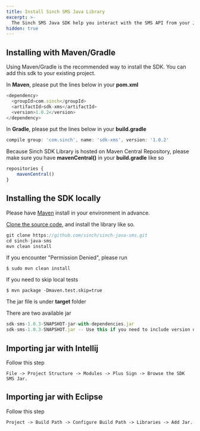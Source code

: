```yaml
---
title: Install Sinch SMS Java Library 
excerpt: >-
  The Sinch SMS Java SDK help you interact with the SMS API from your Java Application. This guide helps you set up SMS SDK in your application.
hidden: true
---
```


## Installing with Maven/Gradle

Using Maven/Gradle is the recommended way to install the SDK. You can add this sdk to your existing project.

In **Maven**, please put the lines below in your **pom.xml**

```javascript
<dependency>
  <groupId>com.sinch</groupId>
  <artifactId>sdk-xms</artifactId>
  <version>1.0.2</version>
</dependency>
```

In **Gradle**, please put the lines below in your **build.gradle**

```javascript
compile group: 'com.sinch', name: 'sdk-xms', version: '1.0.2'
```

Because Sinch SDK Library is hosted on Maven Central Repository, please make sure you have **mavenCentral()** in your **build.gradle** like so

```javascript
repositories {
    mavenCentral()
}
```

## Installing the SDK locally

Please have [Maven](http://maven.apache.org/download.html) install in your environment in advance.

[Clone the source code](https://github.com/sinch/sinch-java-sms), and install the library like so. 

```javascript
git clone https://github.com/sinch/sinch-java-sms.git
cd sinch-java-sms    
mvn clean install
```

If you encounter "Permission Denied", please run 

    $ sudo mvn clean install

If you need to skip local tests

    $ mvn package -Dmaven.test.skip=true

The jar file is under **target** folder 

There are two available jar

```javascript
sdk-sms-1.0.3-SNAPSHOT-jar-with-dependencies.jar 
sdk-sms-1.0.3-SNAPSHOT.jar -- Use this if you need to include version dependencies on your own.
```

## Importing jar with Intellij

Follow this step

```
File -> Project Structure -> Modules -> Plus Sign -> Browse the SDK SMS Jar.
```

## Importing jar with Eclipse

Follow this step

```
Project -> Build Path -> Configure Build Path -> Libraries -> Add Jar.
```
